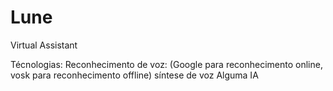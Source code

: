 # Lune
Virtual Assistant

Técnologias:
    Reconhecimento de voz: (Google para reconhecimento online, vosk para reconhecimento  offline)
    síntese de voz
    Alguma IA